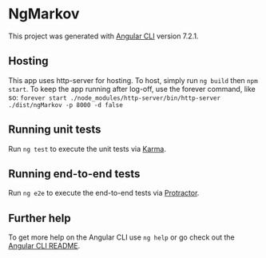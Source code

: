 # NgMarkov

This project was generated with [Angular CLI](https://github.com/angular/angular-cli) version 7.2.1.

## Hosting
This app uses http-server for hosting. To host, simply run `ng build` then `npm start`. To keep the app running after log-off, use the forever command, like so: `forever start ./node_modules/http-server/bin/http-server ./dist/ngMarkov -p 8000 -d false`

## Running unit tests

Run `ng test` to execute the unit tests via [Karma](https://karma-runner.github.io).

## Running end-to-end tests

Run `ng e2e` to execute the end-to-end tests via [Protractor](http://www.protractortest.org/).

## Further help

To get more help on the Angular CLI use `ng help` or go check out the [Angular CLI README](https://github.com/angular/angular-cli/blob/master/README.md).
